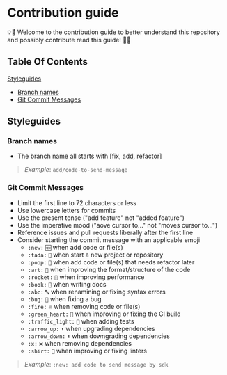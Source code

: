 # Contribution guide

:bulb::tada: Welcome to the contribution guide to better understand this repository and possibly contribute read this guide! :tada::bulb:

## Table Of Contents

[Styleguides](#styleguides)
* [Branch names](#branch-names)
* [Git Commit Messages](#git-commit-messages)

## Styleguides

### Branch names

* The branch name all starts with [fix, add, refactor]

> *Example*: `add/code-to-send-message`

### Git Commit Messages

* Limit the first line to 72 characters or less
* Use lowercase letters for commits
* Use the present tense ("add feature" not "added feature")
* Use the imperative mood ("aove cursor to..." not "moves cursor to...")
* Reference issues and pull requests liberally after the first line
* Consider starting the commit message with an applicable emoji
  * `:new:` `🆕` when add code or file(s)
  * `:tada:` `🎉` when start a new project or repository
  * `:poop:` `💩` when add code or file(s) that needs refactor later
  * `:art:` `🎨` when improving the format/structure of the code
  * `:rocket:` `🚀` when improving performance
  * `:book:` `📖` when writing docs
  * `:abc:` `🔤` when renamining or fixing syntax errors
  * `:bug:` `🐛` when fixing a bug
  * `:fire:` `🔥` when removing code or file(s)
  * `:green_heart:` `💚` when improving or fixing the CI build
  * `:traffic_light:` `🚥` when adding tests
  * `:arrow_up:` `⬆️` when upgrading dependencies
  * `:arrow_down:` `⬇️` when downgrading dependencies
  * `:x:` `❌` when removing dependencies
  * `:shirt:` `👕` when improving or fixing linters

> *Example*: `:new: add code to send message by sdk`
